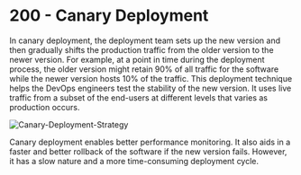 # 200 - Canary Deployment

In canary deployment, the deployment team sets up the new version and then gradually shifts the production traffic from the older version to the newer version. For example, at a point in time during the deployment process, the older version might retain 90% of all traffic for the software while the newer version hosts 10% of the traffic. This deployment technique helps the DevOps engineers test the stability of the new version. It uses live traffic from a subset of the end-users at different levels that varies as production occurs.

![Canary-Deployment-Strategy](https://user-images.githubusercontent.com/1499433/177113401-e3a7fbab-52fa-436e-906c-aa03aad32f81.png)

Canary deployment enables better performance monitoring. It also aids in a faster and better rollback of the software if the new version fails. However, it has a slow nature and a more time-consuming deployment cycle.
